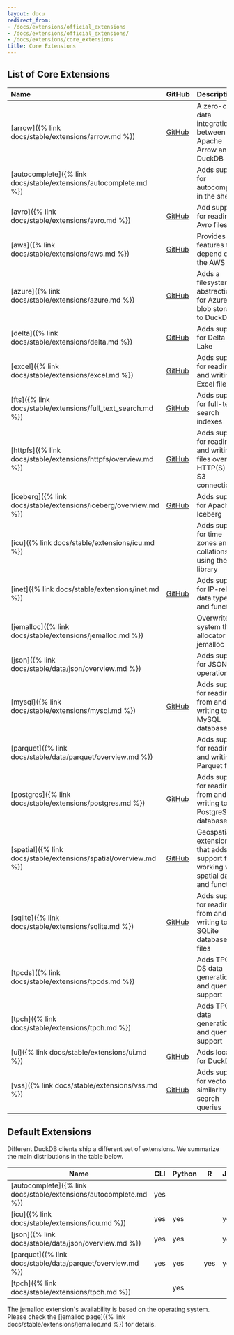```yaml
---
layout: docu
redirect_from:
- /docs/extensions/official_extensions
- /docs/extensions/official_extensions/
- /docs/extensions/core_extensions
title: Core Extensions
---
```


## List of Core Extensions

| Name                                                              | GitHub                                                                          | Description                                                                        | Autoloadable | Aliases                 |
| :---------------------------------------------------------------- | ------------------------------------------------------------------------------- | :--------------------------------------------------------------------------------- | :----------- | :---------------------- |
| [arrow]({% link docs/stable/extensions/arrow.md %})               | [<span class="github">GitHub</span>](https://github.com/duckdb/arrow)           | A zero-copy data integration between Apache Arrow and DuckDB                       | no           |                         |
| [autocomplete]({% link docs/stable/extensions/autocomplete.md %}) |                                                                                 | Adds support for autocomplete in the shell                                         | yes          |                         |
| [avro]({% link docs/stable/extensions/avro.md %})                 | [<span class="github">GitHub</span>](https://github.com/duckdb/duckdb-avro)     | Add support for reading Avro files                                                 | yes          |                         |
| [aws]({% link docs/stable/extensions/aws.md %})                   | [<span class="github">GitHub</span>](https://github.com/duckdb/duckdb-aws)      | Provides features that depend on the AWS SDK                                       | yes          |                         |
| [azure]({% link docs/stable/extensions/azure.md %})               | [<span class="github">GitHub</span>](https://github.com/duckdb/duckdb-azure)    | Adds a filesystem abstraction for Azure blob storage to DuckDB                     | yes          |                         |
| [delta]({% link docs/stable/extensions/delta.md %})               | [<span class="github">GitHub</span>](https://github.com/duckdb/duckdb-delta)    | Adds support for Delta Lake                                                        | yes          |                         |
| [excel]({% link docs/stable/extensions/excel.md %})               | [<span class="github">GitHub</span>](https://github.com/duckdb/duckdb-excel)    | Adds support for reading and writing Excel files                                   | yes          |                         |
| [fts]({% link docs/stable/extensions/full_text_search.md %})      | [<span class="github">GitHub</span>](https://github.com/duckdb/duckdb-fts)      | Adds support for full-text search indexes                                          | yes          |                         |
| [httpfs]({% link docs/stable/extensions/httpfs/overview.md %})    | [<span class="github">GitHub</span>](https://github.com/duckdb/duckdb-httpfs)   | Adds support for reading and writing files over an HTTP(S) or S3 connection        | yes          | http, https, s3         |
| [iceberg]({% link docs/stable/extensions/iceberg/overview.md %})  | [<span class="github">GitHub</span>](https://github.com/duckdb/duckdb-iceberg)  | Adds support for Apache Iceberg                                                    | no           |                         |
| [icu]({% link docs/stable/extensions/icu.md %})                   |                                                                                 | Adds support for time zones and collations using the ICU library                   | yes          |                         |
| [inet]({% link docs/stable/extensions/inet.md %})                 | [<span class="github">GitHub</span>](https://github.com/duckdb/duckdb-inet)     | Adds support for IP-related data types and functions                               | yes          |                         |
| [jemalloc]({% link docs/stable/extensions/jemalloc.md %})         |                                                                                 | Overwrites system the allocator with jemalloc                                      | no           |                         |
| [json]({% link docs/stable/data/json/overview.md %})              |                                                                                 | Adds support for JSON operations                                                   | yes          |                         |
| [mysql]({% link docs/stable/extensions/mysql.md %})               | [<span class="github">GitHub</span>](https://github.com/duckdb/duckdb-mysql)    | Adds support for reading from and writing to a MySQL database                      | no           | mysql_scanner           |
| [parquet]({% link docs/stable/data/parquet/overview.md %})        |                                                                                 | Adds support for reading and writing Parquet files                                 | (built-in)   |                         |
| [postgres]({% link docs/stable/extensions/postgres.md %})         | [<span class="github">GitHub</span>](https://github.com/duckdb/duckdb-postgres) | Adds support for reading from and writing to a PostgreSQL database                 | yes          | postgres_scanner        |
| [spatial]({% link docs/stable/extensions/spatial/overview.md %})  | [<span class="github">GitHub</span>](https://github.com/duckdb/duckdb-spatial)  | Geospatial extension that adds support for working with spatial data and functions | no           |                         |
| [sqlite]({% link docs/stable/extensions/sqlite.md %})             | [<span class="github">GitHub</span>](https://github.com/duckdb/duckdb-sqlite)   | Adds support for reading from and writing to SQLite database files                 | yes          | sqlite_scanner, sqlite3 |
| [tpcds]({% link docs/stable/extensions/tpcds.md %})               |                                                                                 | Adds TPC-DS data generation and query support                                      | yes          |                         |
| [tpch]({% link docs/stable/extensions/tpch.md %})                 |                                                                                 | Adds TPC-H data generation and query support                                       | yes          |                         |
| [ui]({% link docs/stable/extensions/ui.md %})                     | [<span class="github">GitHub</span>](https://github.com/duckdb/duckdb-ui)       | Adds local UI for DuckDB                                                           | yes          |                         |
| [vss]({% link docs/stable/extensions/vss.md %})                   | [<span class="github">GitHub</span>](https://github.com/duckdb/duckdb-vss)      | Adds support for vector similarity search queries                                  | no           |                         |

## Default Extensions

Different DuckDB clients ship a different set of extensions.
We summarize the main distributions in the table below.

| Name                                                              | CLI | Python | R   | Java | Node.js |
| ----------------------------------------------------------------- | --- | ------ | --- | ---- | ------- |
| [autocomplete]({% link docs/stable/extensions/autocomplete.md %}) | yes |        |     |      |         |
| [icu]({% link docs/stable/extensions/icu.md %})                   | yes | yes    |     | yes  | yes     |
| [json]({% link docs/stable/data/json/overview.md %})              | yes | yes    |     | yes  | yes     |
| [parquet]({% link docs/stable/data/parquet/overview.md %})        | yes | yes    | yes | yes  | yes     |
| [tpch]({% link docs/stable/extensions/tpch.md %})                 |     | yes    |     |      |         |

The jemalloc extension's availability is based on the operating system.
Please check the [jemalloc page]({% link docs/stable/extensions/jemalloc.md %}) for details.
